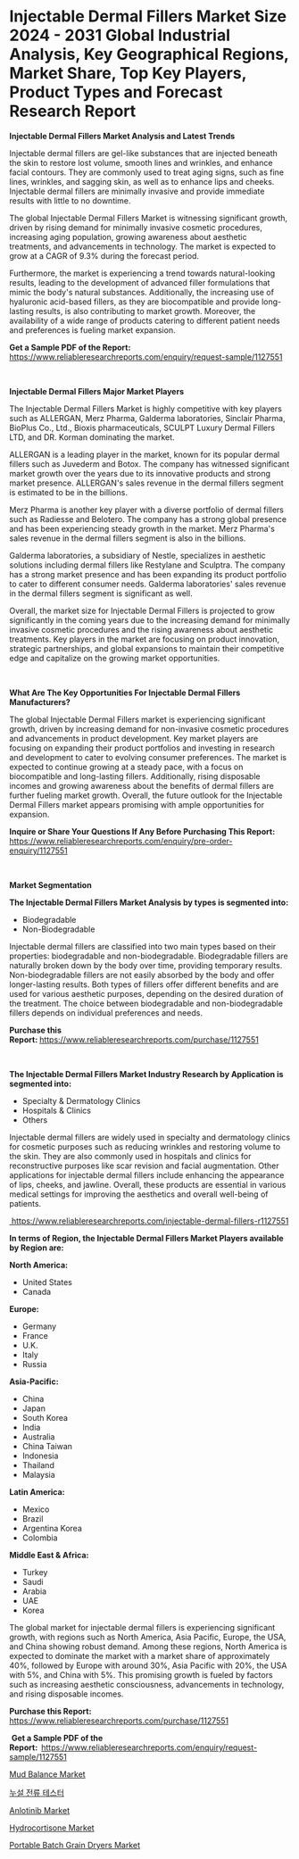 <p><h1>Injectable Dermal Fillers Market Size 2024 - 2031 Global Industrial Analysis, Key Geographical Regions, Market Share, Top Key Players, Product Types and Forecast Research Report</h1></p><p><strong>Injectable Dermal Fillers Market Analysis and Latest Trends</strong></p>
<p><p>Injectable dermal fillers are gel-like substances that are injected beneath the skin to restore lost volume, smooth lines and wrinkles, and enhance facial contours. They are commonly used to treat aging signs, such as fine lines, wrinkles, and sagging skin, as well as to enhance lips and cheeks. Injectable dermal fillers are minimally invasive and provide immediate results with little to no downtime.</p><p>The global Injectable Dermal Fillers Market is witnessing significant growth, driven by rising demand for minimally invasive cosmetic procedures, increasing aging population, growing awareness about aesthetic treatments, and advancements in technology. The market is expected to grow at a CAGR of 9.3% during the forecast period.</p><p>Furthermore, the market is experiencing a trend towards natural-looking results, leading to the development of advanced filler formulations that mimic the body's natural substances. Additionally, the increasing use of hyaluronic acid-based fillers, as they are biocompatible and provide long-lasting results, is also contributing to market growth. Moreover, the availability of a wide range of products catering to different patient needs and preferences is fueling market expansion.</p></p>
<p><strong>Get a Sample PDF of the Report:&nbsp;</strong> <a href="https://www.reliableresearchreports.com/enquiry/request-sample/1127551">https://www.reliableresearchreports.com/enquiry/request-sample/1127551</a></p>
<p>&nbsp;</p>
<p><strong>Injectable Dermal Fillers Major Market Players</strong></p>
<p><p>The Injectable Dermal Fillers Market is highly competitive with key players such as ALLERGAN, Merz Pharma, Galderma laboratories, Sinclair Pharma, BioPlus Co., Ltd., Bioxis pharmaceuticals, SCULPT Luxury Dermal Fillers LTD, and DR. Korman dominating the market. </p><p>ALLERGAN is a leading player in the market, known for its popular dermal fillers such as Juvederm and Botox. The company has witnessed significant market growth over the years due to its innovative products and strong market presence. ALLERGAN's sales revenue in the dermal fillers segment is estimated to be in the billions.</p><p>Merz Pharma is another key player with a diverse portfolio of dermal fillers such as Radiesse and Belotero. The company has a strong global presence and has been experiencing steady growth in the market. Merz Pharma's sales revenue in the dermal fillers segment is also in the billions.</p><p>Galderma laboratories, a subsidiary of Nestle, specializes in aesthetic solutions including dermal fillers like Restylane and Sculptra. The company has a strong market presence and has been expanding its product portfolio to cater to different consumer needs. Galderma laboratories' sales revenue in the dermal fillers segment is significant as well.</p><p>Overall, the market size for Injectable Dermal Fillers is projected to grow significantly in the coming years due to the increasing demand for minimally invasive cosmetic procedures and the rising awareness about aesthetic treatments. Key players in the market are focusing on product innovation, strategic partnerships, and global expansions to maintain their competitive edge and capitalize on the growing market opportunities.</p></p>
<p>&nbsp;</p>
<p><strong>What Are The Key Opportunities For Injectable Dermal Fillers Manufacturers?</strong></p>
<p><p>The global Injectable Dermal Fillers market is experiencing significant growth, driven by increasing demand for non-invasive cosmetic procedures and advancements in product development. Key market players are focusing on expanding their product portfolios and investing in research and development to cater to evolving consumer preferences. The market is expected to continue growing at a steady pace, with a focus on biocompatible and long-lasting fillers. Additionally, rising disposable incomes and growing awareness about the benefits of dermal fillers are further fueling market growth. Overall, the future outlook for the Injectable Dermal Fillers market appears promising with ample opportunities for expansion.</p></p>
<p><strong>Inquire or Share Your Questions If Any Before Purchasing This Report:</strong> <a href="https://www.reliableresearchreports.com/enquiry/pre-order-enquiry/1127551">https://www.reliableresearchreports.com/enquiry/pre-order-enquiry/1127551</a></p>
<p>&nbsp;</p>
<p><strong>Market Segmentation</strong></p>
<p><strong>The Injectable Dermal Fillers Market Analysis by types is segmented into:</strong></p>
<p><ul><li>Biodegradable</li><li>Non-Biodegradable</li></ul></p>
<p><p>Injectable dermal fillers are classified into two main types based on their properties: biodegradable and non-biodegradable. Biodegradable fillers are naturally broken down by the body over time, providing temporary results. Non-biodegradable fillers are not easily absorbed by the body and offer longer-lasting results. Both types of fillers offer different benefits and are used for various aesthetic purposes, depending on the desired duration of the treatment. The choice between biodegradable and non-biodegradable fillers depends on individual preferences and needs.</p></p>
<p><strong>Purchase this Report:&nbsp;</strong><a href="https://www.reliableresearchreports.com/purchase/1127551">https://www.reliableresearchreports.com/purchase/1127551</a></p>
<p>&nbsp;</p>
<p><strong>The Injectable Dermal Fillers Market Industry Research by Application is segmented into:</strong></p>
<p><ul><li>Specialty & Dermatology Clinics</li><li>Hospitals & Clinics</li><li>Others</li></ul></p>
<p><p>Injectable dermal fillers are widely used in specialty and dermatology clinics for cosmetic purposes such as reducing wrinkles and restoring volume to the skin. They are also commonly used in hospitals and clinics for reconstructive purposes like scar revision and facial augmentation. Other applications for injectable dermal fillers include enhancing the appearance of lips, cheeks, and jawline. Overall, these products are essential in various medical settings for improving the aesthetics and overall well-being of patients.</p></p>
<p><a href="https://www.reliableresearchreports.com/injectable-dermal-fillers-r1127551">&nbsp;https://www.reliableresearchreports.com/injectable-dermal-fillers-r1127551</a></p>
<p><strong>In terms of Region, the Injectable Dermal Fillers Market Players available by Region are:</strong></p>
<p>
    <p> <strong> North America: </strong>
        <ul>
            <li>United States</li>
            <li>Canada</li>
        </ul>
        </p> 
    <p> <strong> Europe: </strong>
        <ul>
            <li>Germany</li>
            <li>France</li>
            <li>U.K.</li>
            <li>Italy</li>
            <li>Russia</li>
        </ul>
        </p> 
    <p> <strong> Asia-Pacific: </strong>
        <ul>
            <li>China</li>
            <li>Japan</li>
            <li>South Korea</li>
            <li>India</li>
            <li>Australia</li>
            <li>China Taiwan</li>
            <li>Indonesia</li>
            <li>Thailand</li>
            <li>Malaysia</li>
        </ul>
        </p> 
    <p> <strong> Latin America: </strong>
        <ul>
            <li>Mexico</li>
            <li>Brazil</li>
            <li>Argentina Korea</li>
            <li>Colombia</li>
        </ul>
        </p> 
    <p> <strong> Middle East & Africa: </strong>
        <ul>
            <li>Turkey</li>
            <li>Saudi</li>
            <li>Arabia</li>
            <li>UAE</li>
            <li>Korea</li>
        </ul>
    </p>
    </p>
<p><p>The global market for injectable dermal fillers is experiencing significant growth, with regions such as North America, Asia Pacific, Europe, the USA, and China showing robust demand. Among these regions, North America is expected to dominate the market with a market share of approximately 40%, followed by Europe with around 30%, Asia Pacific with 20%, the USA with 5%, and China with 5%. This promising growth is fueled by factors such as increasing aesthetic consciousness, advancements in technology, and rising disposable incomes.</p></p>
<p><strong>Purchase this Report: </strong><a href="https://www.reliableresearchreports.com/purchase/1127551">https://www.reliableresearchreports.com/purchase/1127551</a></p>
<p>&nbsp;<strong>Get a Sample PDF of the Report:&nbsp;&nbsp;</strong><a href="https://www.reliableresearchreports.com/enquiry/request-sample/1127551">https://www.reliableresearchreports.com/enquiry/request-sample/1127551</a></p>
<p><strong></strong></p>
<p><p><a href="https://www.linkedin.com/pulse/comprehensive-analysis-global-mud-balance-market-growth-trends-vatsf?trackingId=JOqEtK%2FMSHWJ3TDTNo95GQ%3D%3D">Mud Balance Market</a></p><p><a href="https://github.com/tukangkrupk/Market-Research-Report-List-2/blob/main/732910279374.md">누설 전류 테스터</a></p><p><a href="https://github.com/dx0328/Market-Research-Report-List-4/blob/main/anlotinib-market.md">Anlotinib Market</a></p><p><a href="https://github.com/Glendatilghmankmgz0rbhwpy/Market-Research-Report-List-3/blob/main/hydrocortisone-market.md">Hydrocortisone Market</a></p><p><a href="https://www.linkedin.com/pulse/portable-batch-grain-dryers-market-trends-focusing-insight-gukyf?trackingId=TqNGjXcsT8iKQGVMNg38cg%3D%3D">Portable Batch Grain Dryers Market</a></p></p>